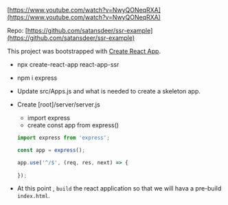 [https://www.youtube.com/watch?v=NwyQONeqRXA](https://www.youtube.com/watch?v=NwyQONeqRXA)

Repo: [https://github.com/satansdeer/ssr-example](https://github.com/satansdeer/ssr-example)

This project was bootstrapped with [Create React App](https://github.com/facebook/create-react-app).


- npx create-react-app react-app-ssr
- npm i express

- Update src/Apps.js and what is needed to create a skeleton app.
- Create [root]/server/server.js
    - import express
    - create const app from express()
    
    ```js
    import express from 'express';

    const app = express();

    app.use('^/$', (req, res, next) => {
        
    });
    ```
- At this point , `build` the react application so that we will hava a pre-build `index.html`. 